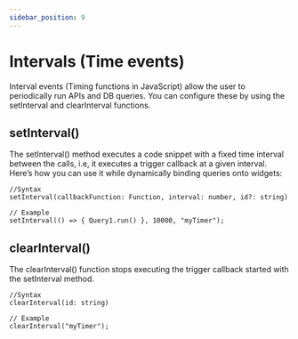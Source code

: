 ```yaml
---
sidebar_position: 9
---
```


# Intervals (Time events)

Interval events (Timing functions in JavaScript) allow the user to periodically run APIs and DB queries. You can configure these by using the setInterval and clearInterval functions.


<YoutubeEmbed videoId="ByE3aqlQ1pE" title="How To Use The SetInterval & ClearInterval Functions To Auto-Update Widgets" caption="How To Use The SetInterval & ClearInterval Functions To Auto-Update Widgets"/>



## setInterval()

The setInterval() method executes a code snippet with a fixed time interval between the calls, i.e, it executes a trigger callback at a given interval. Here’s how you can use it while dynamically binding queries onto widgets:

```
//Syntax 
setInterval(callbackFunction: Function, interval: number, id?: string)

// Example 
setInterval(() => { Query1.run() }, 10000, "myTimer");
```

## clearInterval()

The clearInterval() function stops executing the trigger callback started with the setInterval method.

```
//Syntax
clearInterval(id: string)

// Example 
clearInterval("myTimer");
```

